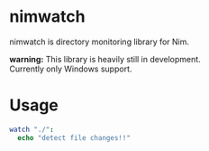 ﻿
# nimwatch

nimwatch is directory monitoring library for Nim.

**warning:** This library is heavily still in development.  
Currently only Windows support.

# Usage

```nim
watch "./":
  echo "detect file changes!!"
```
